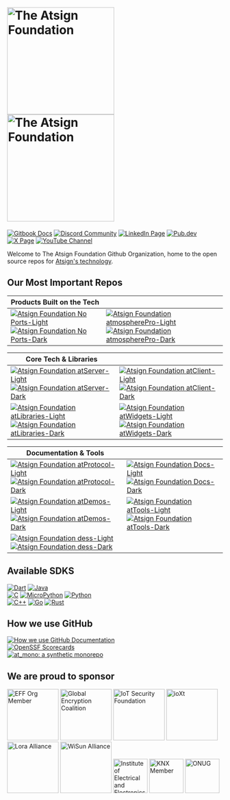 <!-- pyml disable-num-lines 4 md013,md033-->
<h1><a href="https://atsign.com#gh-light-mode-only">
   <img width=250px src="https://atsign.com/wp-content/uploads/2022/05/atsign-logo-horizontal-color2022.svg#gh-light-mode-only" alt="The Atsign Foundation"></a>
<a href="https://atsign.com#gh-dark-mode-only">
   <img width=250px src="https://atsign.com/wp-content/uploads/2023/08/atsign-logo-horizontal-reverse2022-Color.svg#gh-dark-mode-only" alt="The Atsign Foundation"></a></h1>

[![Gitbook Docs](https://img.shields.io/badge/Docs-white?style=for-the-badge&logo=gitbook)](https://docs.atsign.com/)
[![Discord Community](https://img.shields.io/badge/Discord-white?style=for-the-badge&logo=discord)](https://discord.atsign.com)
[![LinkedIn Page](https://img.shields.io/badge/LinkedIn-blue?style=for-the-badge&logo=linkedin)](https://www.linkedin.com/company/atsigncompany/)
[![Pub.dev](https://img.shields.io/badge/Pub.dev-blue?style=for-the-badge&logo=dart)](https://pub.dev/publishers/atsign.org/packages)
[![X Page](https://img.shields.io/badge/X-black?style=for-the-badge&logo=x)](https://x.com/atsigncompany)
[![YouTube Channel](https://img.shields.io/badge/YouTube-red?style=for-the-badge&logo=Youtube)](https://www.youtube.com/@AtsignCo)


Welcome to The Atsign Foundation Github Organization, home to the open source
repos for [Atsign's technology](https://docs.atsign.com/).

## Our Most Important Repos

<!-- pyml disable-num-lines 3 md011,md013-->
|Products Built on the Tech||
|-|-|
| [![Atsign Foundation No Ports-Light](https://github-readme-stats.vercel.app/api/pin?username=atsign-foundation&repo=noports&hide_border=true&bg_color=00000000&theme=default#gh-light-mode-only)](https://github.com/atsign-foundation/noports#gh-light-mode-only)[![Atsign Foundation No Ports-Dark](https://github-readme-stats.vercel.app/api/pin?username=atsign-foundation&repo=noports&hide_border=true&theme=dark&bg_color=00000000#gh-dark-mode-only)](https://github.com/atsign-foundation/noports#gh-dark-mode-only) | [![Atsign Foundation atmospherePro-Light](https://github-readme-stats.vercel.app/api/pin?username=atsign-foundation&repo=atmosphere_pro&hide_border=true&bg_color=00000000&theme=default#gh-light-mode-only)](https://github.com/atsign-foundation/atmosphere_pro#gh-light-mode-only)[![Atsign Foundation atmospherePro-Dark](https://github-readme-stats.vercel.app/api/pin?username=atsign-foundation&repo=atmosphere_pro&hide_border=true&theme=dark&bg_color=00000000#gh-dark-mode-only)](https://github.com/atsign-foundation/atmosphere_pro#gh-dark-mode-only) |

<!-- pyml disable-num-lines 4 md011,md013-->
|Core Tech & Libraries||
|-|-|
| [![Atsign Foundation atServer-Light](https://github-readme-stats.vercel.app/api/pin?username=atsign-foundation&repo=at_server&hide_border=true&bg_color=00000000&theme=default#gh-light-mode-only)](https://github.com/atsign-foundation/at_server#gh-light-mode-only)[![Atsign Foundation atServer-Dark](https://github-readme-stats.vercel.app/api/pin?username=atsign-foundation&repo=at_server&hide_border=true&theme=dark&bg_color=00000000#gh-dark-mode-only)](https://github.com/atsign-foundation/at_server#gh-dark-mode-only) | [![Atsign Foundation atClient-Light](https://github-readme-stats.vercel.app/api/pin?username=atsign-foundation&repo=at_client_sdk&hide_border=true&bg_color=00000000&theme=default#gh-light-mode-only)](https://github.com/atsign-foundation/at_client_sdk#gh-light-mode-only)[![Atsign Foundation atClient-Dark](https://github-readme-stats.vercel.app/api/pin?username=atsign-foundation&repo=at_client_sdk&hide_border=true&theme=dark&bg_color=00000000#gh-dark-mode-only)](https://github.com/atsign-foundation/at_client_sdk#gh-dark-mode-only) |
| [![Atsign Foundation atLibraries-Light](https://github-readme-stats.vercel.app/api/pin?username=atsign-foundation&repo=at_libraries&hide_border=true&bg_color=00000000&theme=default#gh-light-mode-only)](https://github.com/atsign-foundation/at_libraries#gh-light-mode-only)[![Atsign Foundation atLibraries-Dark](https://github-readme-stats.vercel.app/api/pin?username=atsign-foundation&repo=at_libraries&hide_border=true&theme=dark&bg_color=00000000#gh-dark-mode-only)](https://github.com/atsign-foundation/at_libraries#gh-dark-mode-only) | [![Atsign Foundation atWidgets-Light](https://github-readme-stats.vercel.app/api/pin?username=atsign-foundation&repo=at_widgets&hide_border=true&bg_color=00000000&theme=default#gh-light-mode-only)](https://github.com/atsign-foundation/at_widgets#gh-light-mode-only)[![Atsign Foundation atWidgets-Dark](https://github-readme-stats.vercel.app/api/pin?username=atsign-foundation&repo=at_widgets&hide_border=true&theme=dark&bg_color=00000000#gh-dark-mode-only)](https://github.com/atsign-foundation/at_widgets#gh-dark-mode-only) |

<!-- pyml disable-num-lines 5 md011,md013-->
| Documentation & Tools ||
|-|-|
| [![Atsign Foundation atProtocol-Light](https://github-readme-stats.vercel.app/api/pin?username=atsign-foundation&repo=at_protocol&hide_border=true&bg_color=00000000&theme=default#gh-light-mode-only)](https://github.com/atsign-foundation/at_protocol#gh-light-mode-only)[![Atsign Foundation atProtocol-Dark](https://github-readme-stats.vercel.app/api/pin?username=atsign-foundation&repo=at_protocol&hide_border=true&theme=dark&bg_color=00000000#gh-dark-mode-only)](https://github.com/atsign-foundation/at_protocol#gh-dark-mode-only) | [![Atsign Foundation Docs-Light](https://github-readme-stats.vercel.app/api/pin?username=atsign-foundation&repo=docs&hide_border=true&bg_color=00000000&theme=default#gh-light-mode-only)](https://github.com/atsign-foundation/docs#gh-light-mode-only)[![Atsign Foundation Docs-Dark](https://github-readme-stats.vercel.app/api/pin?username=atsign-foundation&repo=docs&hide_border=true&theme=dark&bg_color=00000000#gh-dark-mode-only)](https://github.com/atsign-foundation/docs#gh-dark-mode-only) |
| [![Atsign Foundation atDemos-Light](https://github-readme-stats.vercel.app/api/pin?username=atsign-foundation&repo=at_demos&hide_border=true&bg_color=00000000&theme=default#gh-light-mode-only)](https://github.com/atsign-foundation/at_demos#gh-light-mode-only)[![Atsign Foundation atDemos-Dark](https://github-readme-stats.vercel.app/api/pin?username=atsign-foundation&repo=at_demos&hide_border=true&theme=dark&bg_color=00000000#gh-dark-mode-only)](https://github.com/atsign-foundation/at_demos#gh-dark-mode-only) | [![Atsign Foundation atTools-Light](https://github-readme-stats.vercel.app/api/pin?username=atsign-foundation&repo=at_tools&hide_border=true&bg_color=00000000&theme=default#gh-light-mode-only)](https://github.com/atsign-foundation/at_tools#gh-light-mode-only)[![Atsign Foundation atTools-Dark](https://github-readme-stats.vercel.app/api/pin?username=atsign-foundation&repo=at_tools&hide_border=true&theme=dark&bg_color=00000000#gh-dark-mode-only)](https://github.com/atsign-foundation/at_tools#gh-dark-mode-only) |
| [![Atsign Foundation dess-Light](https://github-readme-stats.vercel.app/api/pin?username=atsign-foundation&repo=dess&hide_border=true&bg_color=00000000&theme=default#gh-light-mode-only)](https://github.com/atsign-foundation/dess#gh-light-mode-only)[![Atsign Foundation dess-Dark](https://github-readme-stats.vercel.app/api/pin?username=atsign-foundation&repo=dess&hide_border=true&theme=dark&bg_color=00000000#gh-dark-mode-only)](https://github.com/atsign-foundation/dess#gh-dark-mode-only) |  |

## Available SDKS

<!-- pyml disable-num-lines 9 md011,md013-->
[![Dart](https://img.shields.io/badge/Dart-Stable-Informational?style=for-the-badge&color=green&logo=Dart)](https://github.com/atsign-foundation/at_client_sdk)
[![Java](https://img.shields.io/badge/Java-Stable-Informational?style=for-the-badge&color=green&logo=Oracle)](https://github.com/atsign-foundation/at_java)  
[![C](https://img.shields.io/badge/C-Beta-Informational?style=for-the-badge&color=yellow&logo=c)](https://github.com/atsign-foundation/at_c)
[![MicroPython](https://img.shields.io/badge/MicroPython-Beta-Informational?style=for-the-badge&color=yellow&logo=micropython)](https://github.com/atsign-foundation/at_pico_w)
[![Python](https://img.shields.io/badge/Python-Beta-Informational?style=for-the-badge&color=yellow&logo=python)](https://github.com/atsign-foundation/at_python)  
[![C++](https://img.shields.io/badge/C++-Alpha-Informational?style=for-the-badge&color=orange&logo=cplusplus)](https://github.com/atsign-foundation/at_esp32)
[![Go](https://img.shields.io/badge/Go-Alpha-Informational?style=for-the-badge&color=orange&logo=go)](https://github.com/atsign-foundation/at_go)
[![Rust](https://img.shields.io/badge/Rust-Alpha-Informational?style=for-the-badge&color=orange&logo=rust)](https://github.com/atsign-foundation/at_rust)

## How we use GitHub

<!-- pyml disable-num-lines 3 md011,md013-->
[![How we use GitHub Documentation](https://img.shields.io/badge/Overview-black?style=for-the-badge&logo=github)](https://github.com/atsign-foundation/.github/blob/trunk/docs/atGitHub.md)  
[![OpenSSF Scorecards](https://img.shields.io/badge/OpenSSF_ScoreCards-black?style=for-the-badge&logo=github)](https://github.com/atsign-foundation/.github/blob/trunk/docs/OpenSSF_scorecards.md)  
[![at_mono: a synthetic monorepo](https://img.shields.io/badge/at_mono:_a_synthetic_monorepo-black?style=for-the-badge&logo=github)](https://github.com/atsign-foundation/.github/blob/trunk/docs/at_mono.md)

## We are proud to sponsor

<!-- pyml disable-num-lines 11 md012,md013,md033-->
<div>
   <img height=120px src="https://atsign.com/wp-content/uploads/2024/07/2024_member_org_badge.png" alt="EFF Org Member">
   <img height=120px src="https://atsign.com/wp-content/uploads/2022/10/GEC-graphics-01.png" alt="Global Encryption Coalition">
   <img height=120px src="https://atsign.com/wp-content/uploads/2022/10/IoTSF-Corporate-Membership-Badge.png" alt="IoT Security Foundation">
   <img height=120px src="https://atsign.com/wp-content/uploads/2023/02/ioXt_logo2020_July-1.png" alt="ioXt">
   <img height=120px src="https://atsign.com/wp-content/uploads/2023/08/Alliance_vert_member_CMYK_Color_300dpi.png" alt="Lora Alliance">
   <img height=120px src="https://atsign.com/wp-content/uploads/2023/10/wisunalliance.png" alt="WiSun Alliance">
   <img height=80px src="https://atsign.com/wp-content/uploads/2024/10/ieee-logo.png" alt="Institute of Electrical and Electronics Engineers">
   <img height=80px src="https://atsign.com/wp-content/uploads/2024/09/KNXMemberCMYK.jpg" alt="KNX Member">
   <img height=80px src="https://atsign.com/wp-content/uploads/2024/09/logo.svg" alt="ONUG">
</div>
